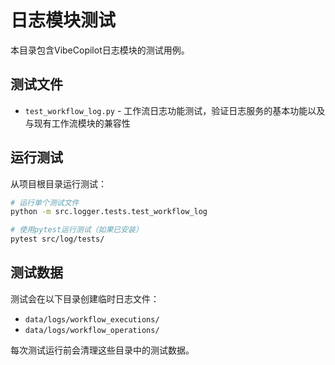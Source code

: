 # 日志模块测试

本目录包含VibeCopilot日志模块的测试用例。

## 测试文件

- `test_workflow_log.py` - 工作流日志功能测试，验证日志服务的基本功能以及与现有工作流模块的兼容性

## 运行测试

从项目根目录运行测试：

```bash
# 运行单个测试文件
python -m src.logger.tests.test_workflow_log

# 使用pytest运行测试（如果已安装）
pytest src/log/tests/
```

## 测试数据

测试会在以下目录创建临时日志文件：

- `data/logs/workflow_executions/`
- `data/logs/workflow_operations/`

每次测试运行前会清理这些目录中的测试数据。
